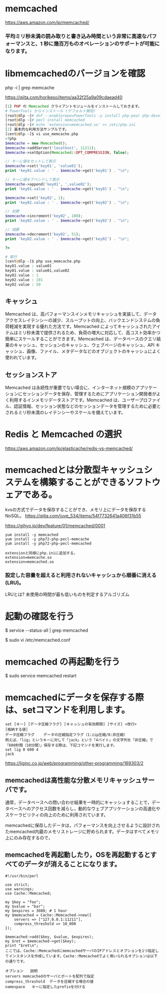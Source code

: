 # memcached
https://aws.amazon.com/jp/memcached/
### 平均ミリ秒未満の読み取りと書き込み時間という非常に高速なパフォーマンスと、1 秒に幾百万ものオペレーションのサポートが可能になります。


# libmemcachedのバージョンを確認
php -i | grep memcache

https://qiita.com/horikeso/items/aa32f25a9a09cdaead40

```php
[1]	PHP の Memcached クライアントモジュールをインストールしておきます。
# PowerTools からインストール (デフォルト無効)
[root@dlp ~]# dnf --enablerepo=PowerTools -y install php-pear php-devel zlib-devel libmemcached-devel make
[root@dlp ~]# pecl install memcached
[root@dlp ~]# echo 'extension=memcached.so' >> /etc/php.ini
[2]	基本的な利用方法サンプルです。
[cent@dlp ~]$ vi use_memcache.php
<?php
$memcache = new Memcached();
$memcache->addServer('localhost', 11211);
$memcache->setOption(Memcached::OPT_COMPRESSION, false);

// キーに値をセットして表示
$memcache->set('key01', 'value01');
print 'key01.value : ' . $memcache->get('key01') . "\n";

// キーに値をアペンドして表示
$memcache->append('key01', ',value02');
print 'key01.value : ' . $memcache->get('key01') . "\n";

$memcache->set('key02', 1);
print 'key02.value : ' . $memcache->get('key02') . "\n";

// 加算
$memcache->increment('key02', 100);
print 'key02.value : ' . $memcache->get('key02') . "\n";

// 減算
$memcache->decrement('key02', 51);
print 'key02.value : ' . $memcache->get('key02') . "\n";

?>

# 実行
[cent@dlp ~]$ php use_memcache.php
key01.value : value01
key01.value : value01,value02
key02.value : 1
key02.value : 101
key02.value : 50
```


## キャッシュ
Memcached は、高パフォーマンスインメモリキャッシュを実装して、データアクセスレイテンシーの減少、スループットの向上、バックエンドシステムの負荷軽減を実現する優れた方法です。Memcached によってキャッシュされたアイテムはミリ秒未満で提供されるため、負荷の増大に対応して、高コスト効率かつ簡単にスケールすることができます。Memcached は、データベースのクエリ結果のキャッシュ、セッションのキャッシュ、ウェブページのキャッシュ、API キャッシュ、画像、ファイル、メタデータなどのオブジェクトのキャッシュによく使われています。

## セッションストア
Memcached は永続性が重要でない場合に、インターネット規模のアプリケーションにセッションデータを保存、管理するためにアプリケーション開発者がよく利用するインメモリデータストアです。Memcached は、ユーザープロファイル、認証情報、セッション状態などのセッションデータを管理するために必要とされるミリ秒未満のレイテンシーやスケールを備えています。

# Redis と Memcached の選択
https://aws.amazon.com/jp/elasticache/redis-vs-memcached/

# memcachedとは分散型キャッシュシステムを構築することができるソフトウェアである。
kvsの方式でデータを保存することができ、メモリ上にデータを保存するNoSQL。
https://qiita.com/juve_534/items/54f7732641a406f31b55

https://gihyo.jp/dev/feature/01/memcached/0001
```
yum install -y memcached
yum install -y php72-php-pecl-memcache
yum install -y php72-php-pecl-memcached

extensionと同様にphp.iniに追加する。
extension=memcache.so
extension=memcached.so
```

### 設定した容量を超えると利用されないキャッシュから順番に消える(LRU)。
LRUとは?
未使用の時間が最も低いものを判定するアルゴリズム

# 起動の確認を行う
$ service --status-all | grep memcached

$ sudo vi /etc/memcached.conf

# memcached の再起動を行う
$ sudo service memcached restart

# memcachedにデータを保存する際は、setコマンドを利用します。
```
set [キー] [データ圧縮フラグ] [キャッシュの有効期限] [サイズ] <改行>
[格納する値]
データ圧縮フラグ	データの圧縮指定フラグ（1:zip圧縮/0:非圧縮）
例えば、「lig」というキーに対して「jack」という「4バイト」の文字列を「非圧縮」で「600秒間（10分間）」保存する際は、下記コマンドを実行します。
set lig 0 600 4
jack
```
https://liginc.co.jp/web/programming/other-programming/169303/2

## memcachedは高性能な分散メモリキャッシュサーバです。
通常，データベースへの問い合わせ結果を一時的にキャッシュすることで，データベースへのアクセス回数を減らし，動的なウェブアプリケーションの高速化やスケーラビリティの向上のために利用されています。

memcachedに保存したデータは，パフォーマンスを向上させるように設計されたmemcached内蔵のメモリストレージに貯められます。データはすべてメモリ上にのみ存在するので，
## memcachedを再起動したり，OSを再起動するとすべてのデータが消えることになります。

```
#!/usr/bin/perl

use strict;
use warnings;
use Cache::Memcached;

my $key = "foo";
my $value = "bar";
my $expires = 3600; # 1 hour
my $memcached = Cache::Memcached->new({
    servers => ["127.0.0.1:11211"],
    compress_threshold => 10_000
});

$memcached->add($key, $value, $expires);
my $ret = $memcached->get($key);
print "$ret\n";
ここでは，Cache::MemcachedにmemcachedサーバのIPアドレスとオプションを1つ指定してインスタンスを作成しています。Cache::Memcachedでよく用いられるオプションは以下の通りです。

オプション	説明
servers	memcachedのサーバとポートを配列で指定
compress_threshold	データを圧縮する場合の値
namespace	キーに指定したprefixを付ける
```
